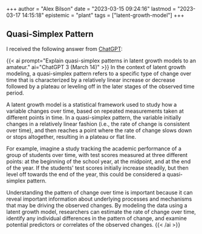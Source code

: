 +++
author = "Alex Bilson"
date = "2023-03-15 09:24:16"
lastmod = "2023-03-17 14:15:18"
epistemic = "plant"
tags = ["latent-growth-model"]
+++
## Quasi-Simplex Pattern

I received the following answer from [ChatGPT](https://chat.openai.com/chat):

{{< ai prompt="Explain quasi-simplex patterns in latent growth models to an amateur." ai="ChatGPT 3 (March 14)" >}}
In the context of latent growth modeling, a quasi-simplex pattern refers to a specific type of change over time that is characterized by a relatively linear increase or decrease followed by a plateau or leveling off in the later stages of the observed time period.

A latent growth model is a statistical framework used to study how a variable changes over time, based on repeated measurements taken at different points in time. In a quasi-simplex pattern, the variable initially changes in a relatively linear fashion (i.e., the rate of change is consistent over time), and then reaches a point where the rate of change slows down or stops altogether, resulting in a plateau or flat line.

For example, imagine a study tracking the academic performance of a group of students over time, with test scores measured at three different points: at the beginning of the school year, at the midpoint, and at the end of the year. If the students' test scores initially increase steadily, but then level off towards the end of the year, this could be considered a quasi-simplex pattern.

Understanding the pattern of change over time is important because it can reveal important information about underlying processes and mechanisms that may be driving the observed changes. By modeling the data using a latent growth model, researchers can estimate the rate of change over time, identify any individual differences in the pattern of change, and examine potential predictors or correlates of the observed changes.
{{< /ai >}}
